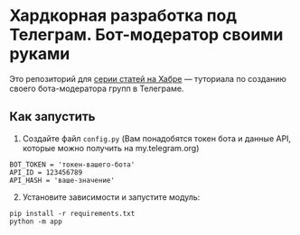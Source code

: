 # Хардкорная разработка под Телеграм. Бот-модератор своими руками
Это репозиторий для [серии статей на Хабре](https://habr.com/ru/post/553968/) — 
туториала по созданию своего бота-модератора групп в Телеграме.

## Как запустить
1. Создайте файл `config.py` 
   (Вам понадобятся токен бота и данные API, которые можно получить на my.telegram.org)
```text
BOT_TOKEN = 'токен-вашего-бота'
API_ID = 123456789
API_HASH = 'ваше-значение'
```
2. Установите зависимости и запустите модуль:
```shell
pip install -r requirements.txt
python -m app
```
